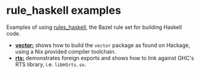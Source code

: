 # rule_haskell examples

Examples of using [rules_haskell][rules_haskell], the Bazel rule set
for building Haskell code.

* [**vector:**](./vector/) shows how to build the `vector` package as
  found on Hackage, using a Nix provided compiler toolchain.
* [**rts:**](./rts/) demonstrates foreign exports and shows how to
  link against GHC's RTS library, i.e. `libHSrts.so`.

[rules_haskell]: https://github.com/tweag/rules_haskell

